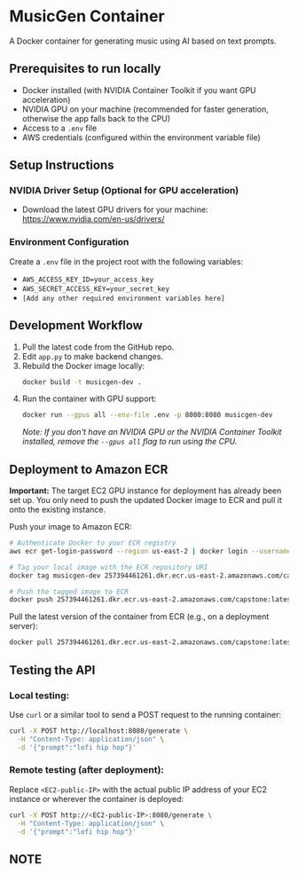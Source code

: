 # MusicGen Container

A Docker container for generating music using AI based on text prompts.

## Prerequisites to run locally

- Docker installed (with NVIDIA Container Toolkit if you want GPU acceleration)
- NVIDIA GPU on your machine (recommended for faster generation, otherwise the app falls back to the CPU)
- Access to a `.env` file
- AWS credentials (configured within the environment variable file)

## Setup Instructions

### NVIDIA Driver Setup (Optional for GPU acceleration)

- Download the latest GPU drivers for your machine: https://www.nvidia.com/en-us/drivers/

### Environment Configuration

Create a `.env` file in the project root with the following variables:
- `AWS_ACCESS_KEY_ID=your_access_key`
- `AWS_SECRET_ACCESS_KEY=your_secret_key`
- `[Add any other required environment variables here]`

## Development Workflow

1. Pull the latest code from the GitHub repo.
2. Edit `app.py` to make backend changes.
3. Rebuild the Docker image locally:
   ```bash
   docker build -t musicgen-dev .
   ```
4. Run the container with GPU support:
   ```bash
   docker run --gpus all --env-file .env -p 8080:8080 musicgen-dev
   ```
   *Note: If you don't have an NVIDIA GPU or the NVIDIA Container Toolkit installed, remove the `--gpus all` flag to run using the CPU.*

## Deployment to Amazon ECR
**Important:** The target EC2 GPU instance for deployment has already been set up. You only need to push the updated Docker image to ECR and pull it onto the existing instance.

Push your image to Amazon ECR:
```bash
# Authenticate Docker to your ECR registry
aws ecr get-login-password --region us-east-2 | docker login --username AWS --password-stdin 257394461261.dkr.ecr.us-east-2.amazonaws.com

# Tag your local image with the ECR repository URI
docker tag musicgen-dev 257394461261.dkr.ecr.us-east-2.amazonaws.com/capstone:latest

# Push the tagged image to ECR
docker push 257394461261.dkr.ecr.us-east-2.amazonaws.com/capstone:latest
```

Pull the latest version of the container from ECR (e.g., on a deployment server):
```bash
docker pull 257394461261.dkr.ecr.us-east-2.amazonaws.com/capstone:latest
```

## Testing the API

### Local testing:
Use `curl` or a similar tool to send a POST request to the running container:
```bash
curl -X POST http://localhost:8080/generate \
  -H "Content-Type: application/json" \
  -d '{"prompt":"lofi hip hop"}'
```

### Remote testing (after deployment):
Replace `<EC2-public-IP>` with the actual public IP address of your EC2 instance or wherever the container is deployed:
```bash
curl -X POST http://<EC2-public-IP>:8080/generate \
  -H "Content-Type: application/json" \
  -d '{"prompt":"lofi hip hop"}'
```

## NOTE 
